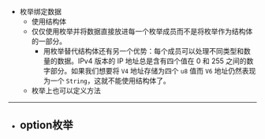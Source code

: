 
- 枚举绑定数据
	- 使用结构体
	- 仅仅使用枚举并将数据直接放进每一个枚举成员而不是将枚举作为结构体的一部分。
		- 用枚举替代结构体还有另一个优势：每个成员可以处理不同类型和数量的数据。IPv4 版本的 IP 地址总是含有四个值在 0 和 255 之间的数字部分。如果我们想要将 `V4` 地址存储为四个 `u8` 值而 `V6` 地址仍然表现为一个 `String`，这就不能使用结构体了。
	- 枚举上也可以定义方法



---


- option枚举
	- 